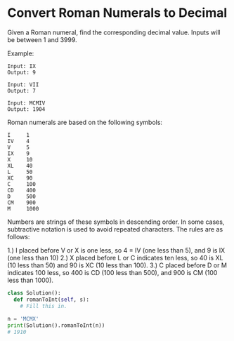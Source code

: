 # Convert Roman Numerals to Decimal

Given a Roman numeral, find the corresponding decimal value. Inputs will be between 1 and 3999.

Example:

```
Input: IX
Output: 9

Input: VII
Output: 7

Input: MCMIV
Output: 1904
```

Roman numerals are based on the following symbols:

```
I     1
IV    4
V     5
IX    9 
X     10
XL    40
L     50
XC    90
C     100
CD    400
D     500
CM    900
M     1000
```

Numbers are strings of these symbols in descending order. In some cases, subtractive notation is used to avoid repeated characters. The rules are as follows:

1.) I placed before V or X is one less, so 4 = IV (one less than 5), and 9 is IX (one less than 10)
2.) X placed before L or C indicates ten less, so 40 is XL (10 less than 50) and 90 is XC (10 less than 100).
3.) C placed before D or M indicates 100 less, so 400 is CD (100 less than 500), and 900 is CM (100 less than 1000).

```python
class Solution():
  def romanToInt(self, s):
    # Fill this in.
    
n = 'MCMX'
print(Solution().romanToInt(n))
# 1910
```
